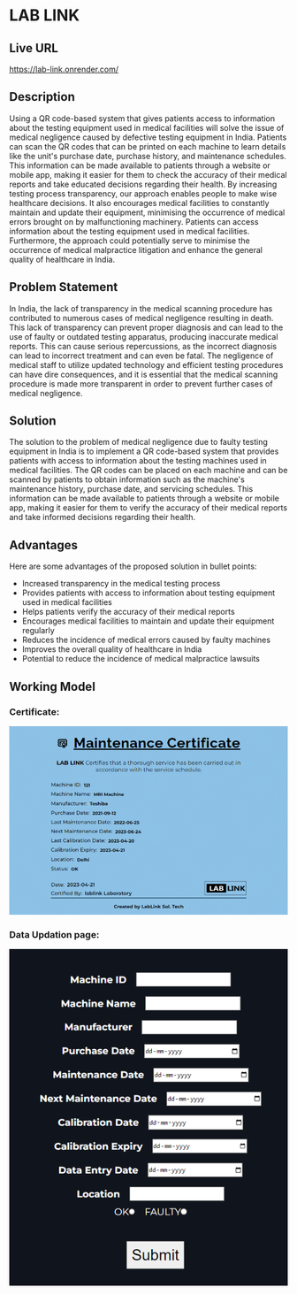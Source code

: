 # LAB LINK

## Live URL
https://lab-link.onrender.com/

## Description
Using a QR code-based system that gives patients access to information about the testing equipment used in medical facilities will solve the issue of medical negligence caused by defective testing equipment in India. 
Patients can scan the QR codes that can be printed on each machine to learn details like the unit's purchase date, purchase history, and maintenance schedules.
This information can be made available to patients through a website or mobile app, making it easier for them to check the accuracy of their medical reports and take educated decisions regarding their health.
By increasing testing process transparency, our approach enables people to make wise healthcare decisions.
It also encourages medical facilities to constantly maintain and update their equipment, minimising the occurrence of medical errors brought on by malfunctioning machinery. 
Patients can access information about the testing equipment used in medical facilities. 
Furthermore, the approach could potentially serve to minimise the occurrence of medical malpractice litigation and enhance the general quality of healthcare in India.

## Problem Statement
In India, the lack of transparency in the medical scanning procedure has contributed to numerous cases of medical negligence resulting in death. This lack of transparency can prevent proper diagnosis and can lead to the use of faulty or outdated testing apparatus, producing inaccurate medical reports. This can cause serious repercussions, as the incorrect diagnosis can lead to incorrect treatment and can even be fatal. The negligence of medical staff to utilize updated technology and efficient testing procedures can have dire consequences, and it is essential that the medical scanning procedure is made more transparent in order to prevent further cases of medical negligence.

## Solution
The solution to the problem of medical negligence due to faulty testing equipment in India is to implement a QR code-based system that provides patients with access to information about the testing machines used in medical facilities. 
The QR codes can be placed on each machine and can be scanned by patients to obtain information such as the machine's maintenance history, purchase date, and servicing schedules. 
This information can be made available to patients through a website or mobile app, making it easier for them to verify the accuracy of their medical reports and take informed decisions regarding their health.

## Advantages
Here are some advantages of the proposed solution in bullet points:
* Increased transparency in the medical testing process
* Provides patients with access to information about testing equipment used in medical facilities
* Helps patients verify the accuracy of their medical reports
* Encourages medical facilities to maintain and update their equipment regularly
* Reduces the incidence of medical errors caused by faulty machines
* Improves the overall quality of healthcare in India
* Potential to reduce the incidence of medical malpractice lawsuits

## Working Model
### Certificate:
![Certificate](./src/img/Certificate1.png)
### Data Updation page:
![Data Updation Page](./src/img/DataUpdation.png)
